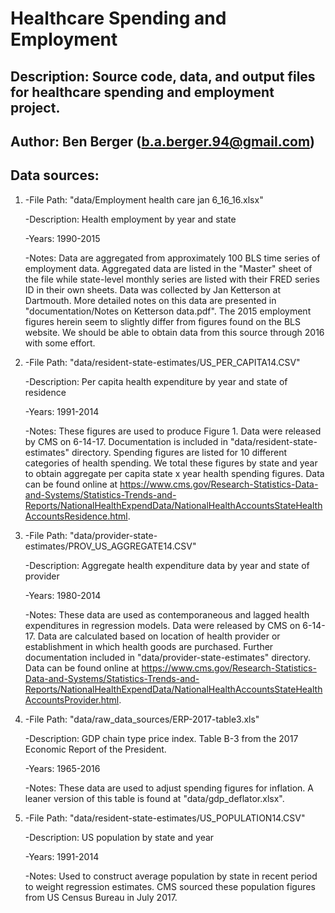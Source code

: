 # Healthcare Spending and Employment 

## Description: Source code, data, and output files for healthcare spending and employment project.

## Author: Ben Berger (b.a.berger.94@gmail.com)

## Data sources: 

1.	-File Path: "data/Employment health care jan 6_16_16.xlsx"
 
	-Description: Health employment by year and state

	-Years: 1990-2015

	-Notes: Data are aggregated from approximately 100 BLS time series of employment data. Aggregated data are listed in the "Master" sheet of the file while state-level monthly series are listed with their FRED series ID in their own sheets. Data was collected by Jan Ketterson at Dartmouth. More detailed notes on this data are presented in "documentation/Notes on Ketterson data.pdf". The 2015 employment figures herein seem to slightly differ from figures found on the BLS website. We should be able to obtain data from this source through 2016 with some effort.


2.	-File Path: "data/resident-state-estimates/US_PER_CAPITA14.CSV"

	-Description: Per capita health expenditure by year and state of residence

	-Years: 1991-2014

	-Notes: These figures are used to produce Figure 1. Data were released by CMS on 6-14-17. Documentation is included in "data/resident-state-estimates" directory. Spending figures are listed for 10 different categories of health spending. We total these figures by state and year to obtain aggregate per capita state x year health spending figures. Data can be found online at https://www.cms.gov/Research-Statistics-Data-and-Systems/Statistics-Trends-and-Reports/NationalHealthExpendData/NationalHealthAccountsStateHealthAccountsResidence.html.


3.	-File Path: "data/provider-state-estimates/PROV_US_AGGREGATE14.CSV"

	-Description: Aggregate health expenditure data by year and state of provider

	-Years: 1980-2014

	-Notes: These data are used as contemporaneous and lagged health expenditures in regression models. Data were released by CMS on 6-14-17. Data are calculated based on location of health provider or establishment in which health goods are purchased. Further documentation included in "data/provider-state-estimates" directory. Data can be found online at https://www.cms.gov/Research-Statistics-Data-and-Systems/Statistics-Trends-and-Reports/NationalHealthExpendData/NationalHealthAccountsStateHealthAccountsProvider.html.


4.	-File Path: "data/raw_data_sources/ERP-2017-table3.xls"

	-Description: GDP chain type price index. Table B-3 from the 2017 Economic Report of the President. 

	-Years: 1965-2016

	-Notes: These data are used to adjust spending figures for inflation. A leaner version of this table is found at "data/gdp_deflator.xlsx".


5.	-File Path: "data/resident-state-estimates/US_POPULATION14.CSV"

	-Description: US population by state and year

	-Years: 1991-2014

	-Notes: Used to construct average population by state in recent period to weight regression estimates. CMS sourced these population figures from US Census Bureau in July 2017. 



